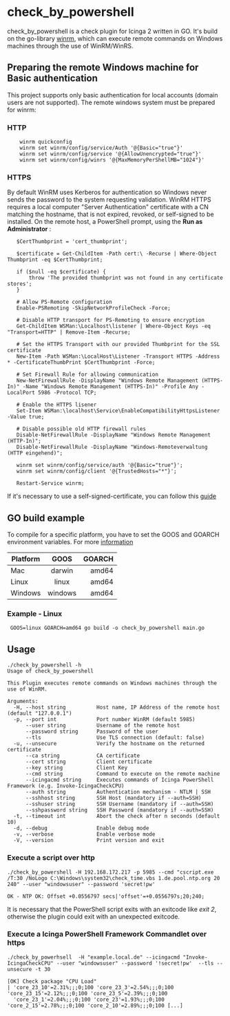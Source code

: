 # check_by_powershell

check_by_powershell is a check plugin for Icinga 2 written in GO. It's build on the go-library [winrm](https://github.com/masterzen/winrm), which can execute remote commands on Windows machines through
the use of WinRM/WinRS.

## Preparing the remote Windows machine for Basic authentication
This project supports only basic authentication for local accounts (domain users are not supported). The remote windows system must be prepared for winrm:

### HTTP
		winrm quickconfig
		winrm set winrm/config/service/Auth '@{Basic="true"}'
		winrm set winrm/config/service '@{AllowUnencrypted="true"}'
		winrm set winrm/config/winrs '@{MaxMemoryPerShellMB="1024"}'

### HTTPS
By default WinRM uses Kerberos for authentication so Windows never sends the password to the system requesting validation.
WinRM HTTPS requires a local computer "Server Authentication" certificate with a CN matching the hostname, that is not expired, revoked, or self-signed to be installed.
On the remote host, a PowerShell prompt, using the __Run as Administrator__ :

       $CertThumbprint = 'cert_thumbprint';

       $certificate = Get-ChildItem -Path cert:\ -Recurse | Where-Object Thumbprint -eq $CertThumbprint;

       if ($null -eq $certificate) {
           throw 'The provided thumbprint was not found in any certificate stores';
       }

       # Allow PS-Remote configuration
       Enable-PSRemoting -SkipNetworkProfileCheck -Force;

       # Disable HTTP transport for PS-Remoting to ensure encryption
       Get-ChildItem WSMan:\Localhost\listener | Where-Object Keys -eq "Transport=HTTP" | Remove-Item -Recurse;

       # Set the HTTPS Transport with our provided Thumbprint for the SSL certificate
       New-Item -Path WSMan:\LocalHost\Listener -Transport HTTPS -Address * -CertificateThumbPrint $CertThumbprint -Force;

       # Set Firewall Rule for allowing communication
       New-NetFirewallRule -DisplayName "Windows Remote Management (HTTPS-In)" -Name "Windows Remote Management (HTTPS-In)" -Profile Any -LocalPort 5986 -Protocol TCP;

       # Enable the HTTPS lisener
       Set-Item WSMan:\localhost\Service\EnableCompatibilityHttpsListener -Value true;

       # Disable possible old HTTP firewall rules
       Disable-NetFirewallRule -DisplayName "Windows Remote Management (HTTP-In)";
       Disable-NetFirewallRule -DisplayName "Windows-Remoteverwaltung (HTTP eingehend)";

       winrm set winrm/config/service/auth '@{Basic="true"}';
       winrm set winrm/config/client '@{TrustedHosts="*"}';

       Restart-Service winrm;

If it's necessary to use a self-signed-certificate, you can follow this [guide](https://www.visualstudiogeeks.com/devops/how-to-configure-winrm-for-https-manually)

## GO build example
To compile for a specific platform, you have to set the GOOS and GOARCH environment variables. For more [information](https://golang.org/pkg/go/build/)

| **Platform**        | **GOOS**           | **GOARCH**  |
| ------------- |:-------------:| -----:|
| Mac      | darwin | amd64 |
| Linux      | linux      |   amd64 |
| Windows | windows      |    amd64 |

### Example - Linux
     GOOS=linux GOARCH=amd64 go build -o check_by_powershell main.go 

## Usage
    ./check_by_powershell -h
    Usage of check_by_powershell

    This Plugin executes remote commands on Windows machines through the use of WinRM.

    Arguments:
      -H, --host string          Host name, IP Address of the remote host (default "127.0.0.1")
      -p, --port int             Port number WinRM (default 5985)
          --user string          Username of the remote host
          --password string      Password of the user
          --tls                  Use TLS connection (default: false)
      -u, --unsecure             Verify the hostname on the returned certificate
          --ca string            CA certificate
          --cert string          Client certificate
          --key string           Client Key
          --cmd string           Command to execute on the remote machine
          --icingacmd string     Executes commands of Icinga PowerShell Framework (e.g. Invoke-IcingaCheckCPU)
          --auth string          Authentication mechanism - NTLM | SSH
          --sshhost string       SSH Host (mandatory if --auth=SSH)
          --sshuser string       SSH Username (mandatory if --auth=SSH)
          --sshpassword string   SSH Password (mandatory if --auth=SSH)
      -t, --timeout int          Abort the check after n seconds (default 10)
      -d, --debug                Enable debug mode
      -v, --verbose              Enable verbose mode
      -V, --version              Print version and exit

### Execute a script over http
    ./check_by_powershell -H 192.168.172.217 -p 5985 --cmd "cscript.exe /T:30 /NoLogo C:\Windows\system32\check_time.vbs 1.de.pool.ntp.org 20 240" --user "windowsuser" --password 'secret!pw'

    OK - NTP OK: Offset +0.0556797 secs|'offset'=+0.0556797s;20;240;

It is necessary that the PowerShell script exits with an exitcode like *exit 2*, otherwise the plugin could exit with an unexpected exitcode.

### Execute a Icinga PowerShell Framework Commandlet over https
    ./check_by_powerhsell  -H "example.local.de" --icingacmd "Invoke-IcingaCheckCPU" --user "windowsuser" --password '!secret!pw'  --tls --unsecure -t 30

    [OK] Check package "CPU Load"
    | 'core_23_10'=2.31%;;;0;100 'core_23_3'=2.54%;;;0;100 'core_23_15'=2.12%;;;0;100 'core_23_5'=2.39%;;;0;100
      'core_23_1'=2.04%;;;0;100 'core_23'=1.93%;;;0;100 'core_2_15'=2.78%;;;0;100 'core_2_10'=2.89%;;;0;100 [...]